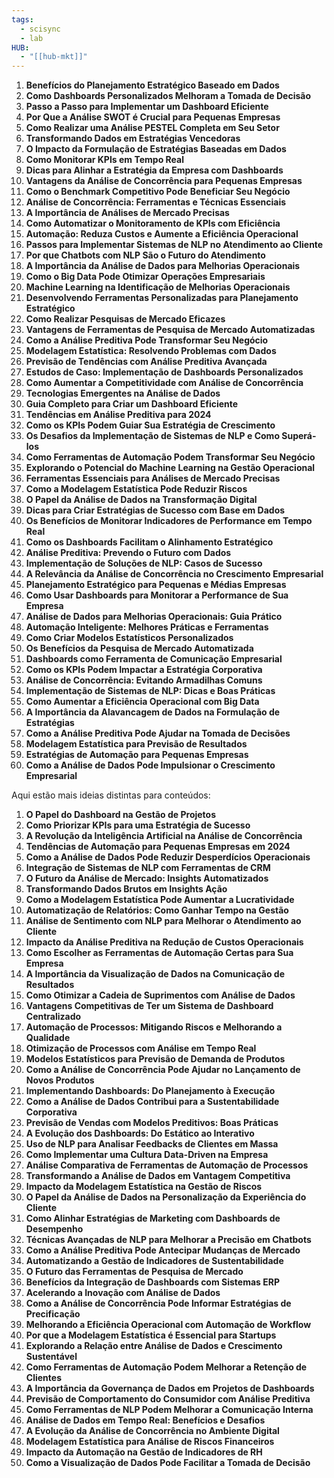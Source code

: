 ```yaml
---
tags:
  - scisync
  - lab
HUB:
  - "[[hub-mkt]]"
---
```


1. **Benefícios do Planejamento Estratégico Baseado em Dados**
2. **Como Dashboards Personalizados Melhoram a Tomada de Decisão**
3. **Passo a Passo para Implementar um Dashboard Eficiente**
4. **Por Que a Análise SWOT é Crucial para Pequenas Empresas**
5. **Como Realizar uma Análise PESTEL Completa em Seu Setor**
6. **Transformando Dados em Estratégias Vencedoras**
7. **O Impacto da Formulação de Estratégias Baseadas em Dados**
8. **Como Monitorar KPIs em Tempo Real**
9. **Dicas para Alinhar a Estratégia da Empresa com Dashboards**
10. **Vantagens da Análise de Concorrência para Pequenas Empresas**
11. **Como o Benchmark Competitivo Pode Beneficiar Seu Negócio**
12. **Análise de Concorrência: Ferramentas e Técnicas Essenciais**
13. **A Importância de Análises de Mercado Precisas**
14. **Como Automatizar o Monitoramento de KPIs com Eficiência**
15. **Automação: Reduza Custos e Aumente a Eficiência Operacional**
16. **Passos para Implementar Sistemas de NLP no Atendimento ao Cliente**
17. **Por que Chatbots com NLP São o Futuro do Atendimento**
18. **A Importância da Análise de Dados para Melhorias Operacionais**
19. **Como o Big Data Pode Otimizar Operações Empresariais**
20. **Machine Learning na Identificação de Melhorias Operacionais**
21. **Desenvolvendo Ferramentas Personalizadas para Planejamento Estratégico**
22. **Como Realizar Pesquisas de Mercado Eficazes**
23. **Vantagens de Ferramentas de Pesquisa de Mercado Automatizadas**
24. **Como a Análise Preditiva Pode Transformar Seu Negócio**
25. **Modelagem Estatística: Resolvendo Problemas com Dados**
26. **Previsão de Tendências com Análise Preditiva Avançada**
27. **Estudos de Caso: Implementação de Dashboards Personalizados**
28. **Como Aumentar a Competitividade com Análise de Concorrência**
29. **Tecnologias Emergentes na Análise de Dados**
30. **Guia Completo para Criar um Dashboard Eficiente**
31. **Tendências em Análise Preditiva para 2024**
32. **Como os KPIs Podem Guiar Sua Estratégia de Crescimento**
33. **Os Desafios da Implementação de Sistemas de NLP e Como Superá-los**
34. **Como Ferramentas de Automação Podem Transformar Seu Negócio**
35. **Explorando o Potencial do Machine Learning na Gestão Operacional**
36. **Ferramentas Essenciais para Análises de Mercado Precisas**
37. **Como a Modelagem Estatística Pode Reduzir Riscos**
38. **O Papel da Análise de Dados na Transformação Digital**
39. **Dicas para Criar Estratégias de Sucesso com Base em Dados**
40. **Os Benefícios de Monitorar Indicadores de Performance em Tempo Real**
41. **Como os Dashboards Facilitam o Alinhamento Estratégico**
42. **Análise Preditiva: Prevendo o Futuro com Dados**
43. **Implementação de Soluções de NLP: Casos de Sucesso**
44. **A Relevância da Análise de Concorrência no Crescimento Empresarial**
45. **Planejamento Estratégico para Pequenas e Médias Empresas**
46. **Como Usar Dashboards para Monitorar a Performance de Sua Empresa**
47. **Análise de Dados para Melhorias Operacionais: Guia Prático**
48. **Automação Inteligente: Melhores Práticas e Ferramentas**
49. **Como Criar Modelos Estatísticos Personalizados**
50. **Os Benefícios da Pesquisa de Mercado Automatizada**
51. **Dashboards como Ferramenta de Comunicação Empresarial**
52. **Como os KPIs Podem Impactar a Estratégia Corporativa**
53. **Análise de Concorrência: Evitando Armadilhas Comuns**
54. **Implementação de Sistemas de NLP: Dicas e Boas Práticas**
55. **Como Aumentar a Eficiência Operacional com Big Data**
56. **A Importância da Alavancagem de Dados na Formulação de Estratégias**
57. **Como a Análise Preditiva Pode Ajudar na Tomada de Decisões**
58. **Modelagem Estatística para Previsão de Resultados**
59. **Estratégias de Automação para Pequenas Empresas**
60. **Como a Análise de Dados Pode Impulsionar o Crescimento Empresarial**

Aqui estão mais ideias distintas para conteúdos:

1. **O Papel do Dashboard na Gestão de Projetos**
2. **Como Priorizar KPIs para uma Estratégia de Sucesso**
3. **A Revolução da Inteligência Artificial na Análise de Concorrência**
4. **Tendências de Automação para Pequenas Empresas em 2024**
5. **Como a Análise de Dados Pode Reduzir Desperdícios Operacionais**
6. **Integração de Sistemas de NLP com Ferramentas de CRM**
7. **O Futuro da Análise de Mercado: Insights Automatizados**
8. **Transformando Dados Brutos em Insights Ação**
9. **Como a Modelagem Estatística Pode Aumentar a Lucratividade**
10. **Automatização de Relatórios: Como Ganhar Tempo na Gestão**
11. **Análise de Sentimento com NLP para Melhorar o Atendimento ao Cliente**
12. **Impacto da Análise Preditiva na Redução de Custos Operacionais**
13. **Como Escolher as Ferramentas de Automação Certas para Sua Empresa**
14. **A Importância da Visualização de Dados na Comunicação de Resultados**
15. **Como Otimizar a Cadeia de Suprimentos com Análise de Dados**
16. **Vantagens Competitivas de Ter um Sistema de Dashboard Centralizado**
17. **Automação de Processos: Mitigando Riscos e Melhorando a Qualidade**
18. **Otimização de Processos com Análise em Tempo Real**
19. **Modelos Estatísticos para Previsão de Demanda de Produtos**
20. **Como a Análise de Concorrência Pode Ajudar no Lançamento de Novos Produtos**
21. **Implementando Dashboards: Do Planejamento à Execução**
22. **Como a Análise de Dados Contribui para a Sustentabilidade Corporativa**
23. **Previsão de Vendas com Modelos Preditivos: Boas Práticas**
24. **A Evolução dos Dashboards: Do Estático ao Interativo**
25. **Uso de NLP para Analisar Feedbacks de Clientes em Massa**
26. **Como Implementar uma Cultura Data-Driven na Empresa**
27. **Análise Comparativa de Ferramentas de Automação de Processos**
28. **Transformando a Análise de Dados em Vantagem Competitiva**
29. **Impacto da Modelagem Estatística na Gestão de Riscos**
30. **O Papel da Análise de Dados na Personalização da Experiência do Cliente**
31. **Como Alinhar Estratégias de Marketing com Dashboards de Desempenho**
32. **Técnicas Avançadas de NLP para Melhorar a Precisão em Chatbots**
33. **Como a Análise Preditiva Pode Antecipar Mudanças de Mercado**
34. **Automatizando a Gestão de Indicadores de Sustentabilidade**
35. **O Futuro das Ferramentas de Pesquisa de Mercado**
36. **Benefícios da Integração de Dashboards com Sistemas ERP**
37. **Acelerando a Inovação com Análise de Dados**
38. **Como a Análise de Concorrência Pode Informar Estratégias de Precificação**
39. **Melhorando a Eficiência Operacional com Automação de Workflow**
40. **Por que a Modelagem Estatística é Essencial para Startups**
41. **Explorando a Relação entre Análise de Dados e Crescimento Sustentável**
42. **Como Ferramentas de Automação Podem Melhorar a Retenção de Clientes**
43. **A Importância da Governança de Dados em Projetos de Dashboards**
44. **Previsão de Comportamento do Consumidor com Análise Preditiva**
45. **Como Ferramentas de NLP Podem Melhorar a Comunicação Interna**
46. **Análise de Dados em Tempo Real: Benefícios e Desafios**
47. **A Evolução da Análise de Concorrência no Ambiente Digital**
48. **Modelagem Estatística para Análise de Riscos Financeiros**
49. **Impacto da Automação na Gestão de Indicadores de RH**
50. **Como a Visualização de Dados Pode Facilitar a Tomada de Decisão**